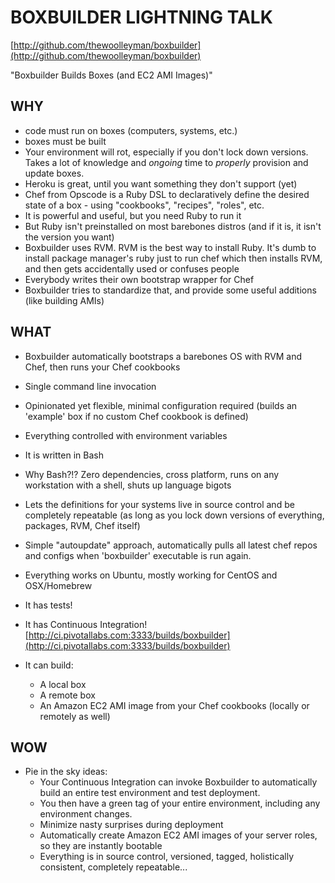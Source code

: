 BOXBUILDER LIGHTNING TALK
=========================

[http://github.com/thewoolleyman/boxbuilder](http://github.com/thewoolleyman/boxbuilder)

"Boxbuilder Builds Boxes (and EC2 AMI Images)"

WHY
---
* code must run on boxes (computers, systems, etc.)
* boxes must be built
* Your environment will rot, especially if you don't lock down versions.  Takes a lot of knowledge and *ongoing* time to *properly* provision and update boxes.
* Heroku is great, until you want something they don't support (yet)
* Chef from Opscode is a Ruby DSL to declaratively define the desired state of a box - using "cookbooks", "recipes", "roles", etc.
* It is powerful and useful, but you need Ruby to run it
* But Ruby isn't preinstalled on most barebones distros (and if it is, it isn't the version you want)
* Boxbuilder uses RVM.  RVM is the best way to install Ruby.  It's dumb to install package manager's ruby just to run chef which then installs RVM, and then gets accidentally used or confuses people
* Everybody writes their own bootstrap wrapper for Chef
* Boxbuilder tries to standardize that, and provide some useful additions (like building AMIs)

WHAT
----
* Boxbuilder automatically bootstraps a barebones OS with RVM and Chef, then runs your Chef cookbooks
* Single command line invocation
* Opinionated yet flexible, minimal configuration required (builds an 'example' box if no custom Chef cookbook is defined)
* Everything controlled with environment variables
* It is written in Bash
* Why Bash?!? Zero dependencies, cross platform, runs on any workstation with a shell, shuts up language bigots
* Lets the definitions for your systems live in source control and be completely repeatable (as long as you lock down versions of everything, packages, RVM, Chef itself)
* Simple "autoupdate" approach, automatically pulls all latest chef repos and configs when 'boxbuilder' executable is run again.
* Everything works on Ubuntu, mostly working for CentOS and OSX/Homebrew
* It has tests!
* It has Continuous Integration! [http://ci.pivotallabs.com:3333/builds/boxbuilder](http://ci.pivotallabs.com:3333/builds/boxbuilder)

* It can build:
  * A local box
  * A remote box
  * An Amazon EC2 AMI image from your Chef cookbooks (locally or remotely as well)

WOW
---
* Pie in the sky ideas:
  * Your Continuous Integration can invoke Boxbuilder to automatically build an entire test environment and test deployment.
  * You then have a green tag of your entire environment, including any environment changes.
  * Minimize nasty surprises during deployment
  * Automatically create Amazon EC2 AMI images of your server roles, so they are instantly bootable
  * Everything is in source control, versioned, tagged, holistically consistent, completely repeatable...